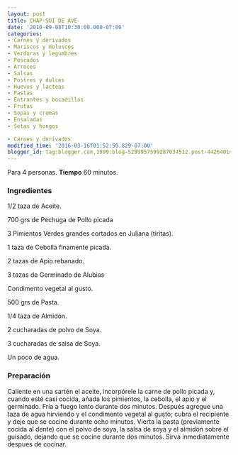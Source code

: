 ```yaml
---
layout: post
title: CHAP-SUI DE AVE
date: '2010-09-08T10:30:00.000-07:00'
categories:
- Carnes y derivados
- Mariscos y moluscos
- Verduras y legumbres
- Pescados
- Arroces
- Salsas
- Postres y dulces
- Huevos y lacteos
- Pastas
- Entrantes y bocadillos
- Frutas
- Sopas y cremas
- Ensaladas
- Setas y hongos

- Carnes y derivados
modified_time: '2016-03-16T01:52:50.829-07:00'
blogger_id: tag:blogger.com,1999:blog-5299957599287034512.post-4426401494546010091
---
```


Para 4 personas.
<b>Tiempo</b> 60 minutos.

<h3>Ingredientes</h3>

1/2 taza de Aceite.

700 grs de Pechuga de Pollo picada

3 Pimientos Verdes grandes cortados en Juliana (tiritas).

1 taza de Cebolla finamente picada.

2 tazas de Apio rebanado.

3 tazas de Germinado de Alubias

Condimento vegetal al gusto.

500 grs de Pasta.

1/4 taza de Almidón.

2 cucharadas de polvo de Soya.

3 cucharadas de salsa de Soya.

Un poco de agua.

<h3>Preparación</h3>

Caliente en una sartén el aceite, incorpórele la carne de pollo picada y, cuando esté casi cocida, añada los pimientos, la cebolla, el apio y el germinado. Fría a fuego lento durante dos minutos. Después agregue una taza de agua hirviendo y el condimento vegetal al gusto; cubra el recipiente y deje que se cocine durante ocho minutos. Vierta la pasta (previamente cocida al dente) con el polvo de soya, la salsa de soya y el almidón sobre el guisado, dejando que se cocine durante dos minutos. Sirva inmediatamente despues de cocinar.


